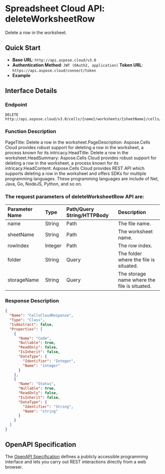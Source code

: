# **Spreadsheet Cloud API: deleteWorksheetRow**

Delete a row in the worksheet. 


## **Quick Start**

- **Base URL**: `http://api.aspose.cloud/v3.0`
- **Authentication Method**: `JWT (OAuth2, application)`  **Token URL**: `https://api.aspose.cloud/connect/token`
- **Example** 

## **Interface Details**

### **Endpoint** 

```
DELETE http://api.aspose.cloud/v3.0/cells/{name}/worksheets/{sheetName}/cells/rows/{rowIndex}
```
### **Function Description**
PageTitle: Delete a row in the worksheet.PageDescription: Aspose.Cells Cloud provides robust support for deleting a row in the worksheet, a process known for its intricacy.HeadTitle: Delete a row in the worksheet.HeadSummary: Aspose.Cells Cloud provides robust support for deleting a row in the worksheet, a process known for its intricacy.HeadContent: Aspose.Cells Cloud provides REST API which supports deleting a row in the worksheet and offers SDKs for multiple programming languages. These programming languages are include of Net, Java, Go, NodeJS, Python, and so on.

### The request parameters of **deleteWorksheetRow** API are: 

| Parameter Name | Type | Path/Query String/HTTPBody | Description | 
| :- | :- | :- |:- | 
|name|String|Path|The file name.|
|sheetName|String|Path|The worksheet name.|
|rowIndex|Integer|Path|The row index.|
|folder|String|Query|The folder where the file is situated.|
|storageName|String|Query|The storage name where the file is situated.|

### **Response Description**
```json
{
  "Name": "CellsCloudResponse",
  "Type": "Class",
  "IsAbstract": false,
  "Properties": [
    {
      "Name": "Code",
      "Nullable": true,
      "ReadOnly": false,
      "IsInherit": false,
      "DataType": {
        "Identifier": "Integer",
        "Name": "integer"
      }
    },
    {
      "Name": "Status",
      "Nullable": true,
      "ReadOnly": false,
      "IsInherit": false,
      "DataType": {
        "Identifier": "String",
        "Name": "string"
      }
    }
  ]
}
```


## OpenAPI Specification

The [OpenAPI Specification](https://reference.aspose.cloud/cells/#/CellsController/DeleteWorksheetRow) defines a publicly accessible programming interface and lets you carry out REST interactions directly from a web browser.
